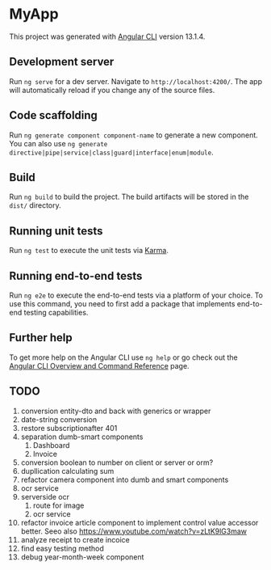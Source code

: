 # MyApp

This project was generated with [Angular CLI](https://github.com/angular/angular-cli) version 13.1.4.

## Development server

Run `ng serve` for a dev server. Navigate to `http://localhost:4200/`. The app will automatically reload if you change any of the source files.

## Code scaffolding

Run `ng generate component component-name` to generate a new component. You can also use `ng generate directive|pipe|service|class|guard|interface|enum|module`.

## Build

Run `ng build` to build the project. The build artifacts will be stored in the `dist/` directory.

## Running unit tests

Run `ng test` to execute the unit tests via [Karma](https://karma-runner.github.io).

## Running end-to-end tests

Run `ng e2e` to execute the end-to-end tests via a platform of your choice. To use this command, you need to first add a package that implements end-to-end testing capabilities.

## Further help

To get more help on the Angular CLI use `ng help` or go check out the [Angular CLI Overview and Command Reference](https://angular.io/cli) page.

## TODO
1. conversion entity-dto and back with generics or wrapper
1. date-string conversion
1. restore subscriptionafter 401
1. separation dumb-smart components
    1. Dashboard
    1. Invoice
1. conversion boolean to number on client or server or orm?
1. dupllication calculating sum
1. refactor camera component into dumb and smart components
1. ocr service
1. serverside ocr
    1. route for image
    1. ocr service
1. refactor invoice article component to implement control value accessor better. Seeo also https://www.youtube.com/watch?v=zLtK9lG3maw
1. analyze receipt to create incoice
1. find easy testing method
1. debug year-month-week component
